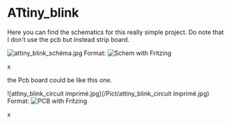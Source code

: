 # ATtiny_blink

Here you can find the schematics for this really simple project. Do note that I don't use the pcb but instead strip board.

![attiny_blink_schéma.jpg](/Pict/attiny_blink_schéma.jpg)
Format: ![Schem with Fritzing](url)

x

the Pcb board could be like this one.

![attiny_blink_circuit imprimé.jpg](/Pict/attiny_blink_circuit imprimé.jpg)
Format: ![PCB with Fritzing](url)

x

